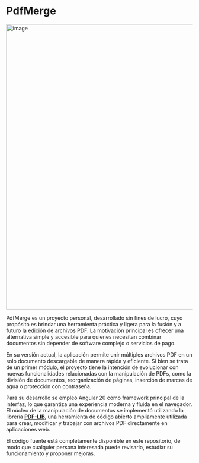 # PdfMerge
<img width="1366" height="768" alt="image" src="https://github.com/user-attachments/assets/7284d233-3297-484c-85a8-2326651c0c3e" />

PdfMerge es un proyecto personal, desarrollado sin fines de lucro, cuyo propósito es brindar una herramienta práctica y ligera para la fusión y a futuro la edición de archivos PDF. La motivación principal es ofrecer una alternativa simple y accesible para quienes necesitan combinar documentos sin depender de software complejo o servicios de pago.

En su versión actual, la aplicación permite unir múltiples archivos PDF en un solo documento descargable de manera rápida y eficiente. Si bien se trata de un primer módulo, el proyecto tiene la intención de evolucionar con nuevas funcionalidades relacionadas con la manipulación de PDFs, como la división de documentos, reorganización de páginas, inserción de marcas de agua o protección con contraseña.

Para su desarrollo se empleó Angular 20 como framework principal de la interfaz, lo que garantiza una experiencia moderna y fluida en el navegador. El núcleo de la manipulación de documentos se implementó utilizando la librería <strong><a href="https://pdf-lib.js.org/">PDF-LIB</a></strong>, una herramienta de código abierto ampliamente utilizada para crear, modificar y trabajar con archivos PDF directamente en aplicaciones web.

El código fuente está completamente disponible en este repositorio, de modo que cualquier persona interesada puede revisarlo, estudiar su funcionamiento y proponer mejoras.
